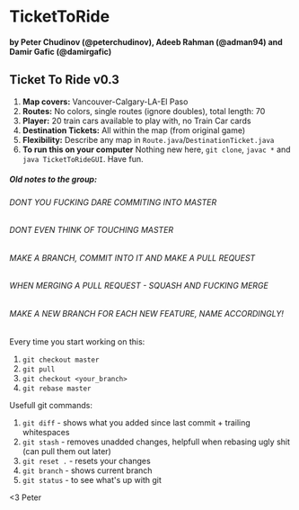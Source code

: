 # TicketToRide
#### by Peter Chudinov (@peterchudinov), Adeeb Rahman (@adman94) and Damir Gafic (@damirgafic)

## Ticket To Ride v0.3

1. **Map covers:**
Vancouver-Calgary-LA-El Paso
2. **Routes:**
No colors, single routes (ignore doubles), total length: 70
3. **Player:**
20 train cars available to play with, no Train Car cards
4. **Destination Tickets:**
All within the map (from original game)
5. **Flexibility:**
Describe any map in `Route.java`/`DestinationTicket.java`
6. **To run this on your computer**
Nothing new here, `git clone`, `javac *` and `java TicketToRideGUI`. Have fun.

##### Old notes to the group:

###### *DONT YOU FUCKING DARE COMMITING INTO MASTER*

###### *DONT EVEN THINK OF TOUCHING MASTER*

###### *MAKE A BRANCH, COMMIT INTO IT AND MAKE A PULL REQUEST*

###### *WHEN MERGING A PULL REQUEST - SQUASH AND FUCKING MERGE*

###### *MAKE A NEW BRANCH FOR EACH NEW FEATURE, NAME ACCORDINGLY!*

Every time you start working on this:
1. `git checkout master`
2. `git pull`
3. `git checkout <your_branch>`
4. `git rebase master`

Usefull git commands:
1. `git diff` - shows what you added since last commit + trailing whitespaces
2. `git stash` - removes unadded changes, helpfull when rebasing ugly shit (can pull them out later)
3. `git reset .` - resets your changes
4. `git branch` - shows current branch
5. `git status` - to see what's up with git

<3 Peter
